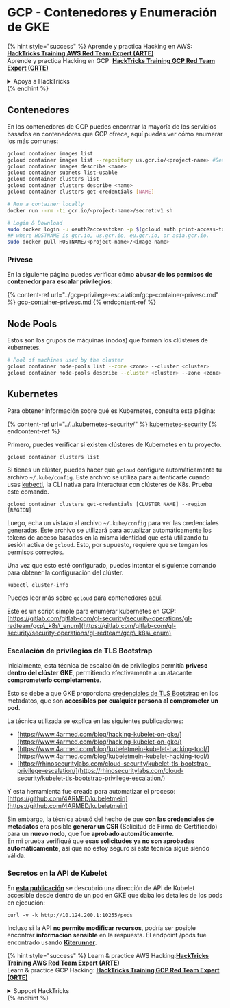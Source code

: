 # GCP - Contenedores y Enumeración de GKE

{% hint style="success" %}
Aprende y practica Hacking en AWS:<img src="../../../.gitbook/assets/image (1).png" alt="" data-size="line">[**HackTricks Training AWS Red Team Expert (ARTE)**](https://training.hacktricks.xyz/courses/arte)<img src="../../../.gitbook/assets/image (1).png" alt="" data-size="line">\
Aprende y practica Hacking en GCP: <img src="../../../.gitbook/assets/image (2).png" alt="" data-size="line">[**HackTricks Training GCP Red Team Expert (GRTE)**<img src="../../../.gitbook/assets/image (2).png" alt="" data-size="line">](https://training.hacktricks.xyz/courses/grte)

<details>

<summary>Apoya a HackTricks</summary>

* Revisa los [**planes de suscripción**](https://github.com/sponsors/carlospolop)!
* **Únete al** 💬 [**grupo de Discord**](https://discord.gg/hRep4RUj7f) o al [**grupo de telegram**](https://t.me/peass) o **síguenos** en **Twitter** 🐦 [**@hacktricks\_live**](https://twitter.com/hacktricks\_live)**.**
* **Comparte trucos de hacking enviando PRs a los** [**HackTricks**](https://github.com/carlospolop/hacktricks) y [**HackTricks Cloud**](https://github.com/carlospolop/hacktricks-cloud) repositorios de github.

</details>
{% endhint %}

## Contenedores

En los contenedores de GCP puedes encontrar la mayoría de los servicios basados en contenedores que GCP ofrece, aquí puedes ver cómo enumerar los más comunes:
```bash
gcloud container images list
gcloud container images list --repository us.gcr.io/<project-name> #Search in other subdomains repositories
gcloud container images describe <name>
gcloud container subnets list-usable
gcloud container clusters list
gcloud container clusters describe <name>
gcloud container clusters get-credentials [NAME]

# Run a container locally
docker run --rm -ti gcr.io/<project-name>/secret:v1 sh

# Login & Download
sudo docker login -u oauth2accesstoken -p $(gcloud auth print-access-token) https://HOSTNAME
## where HOSTNAME is gcr.io, us.gcr.io, eu.gcr.io, or asia.gcr.io.
sudo docker pull HOSTNAME/<project-name>/<image-name>
```
### Privesc

En la siguiente página puedes verificar cómo **abusar de los permisos de contenedor para escalar privilegios**:

{% content-ref url="../gcp-privilege-escalation/gcp-container-privesc.md" %}
[gcp-container-privesc.md](../gcp-privilege-escalation/gcp-container-privesc.md)
{% endcontent-ref %}

## Node Pools

Estos son los grupos de máquinas (nodos) que forman los clústeres de kubernetes.
```bash
# Pool of machines used by the cluster
gcloud container node-pools list --zone <zone> --cluster <cluster>
gcloud container node-pools describe --cluster <cluster> --zone <zone> <node-pool>
```
## Kubernetes

Para obtener información sobre qué es Kubernetes, consulta esta página:

{% content-ref url="../../kubernetes-security/" %}
[kubernetes-security](../../kubernetes-security/)
{% endcontent-ref %}

Primero, puedes verificar si existen clústeres de Kubernetes en tu proyecto.
```
gcloud container clusters list
```
Si tienes un clúster, puedes hacer que `gcloud` configure automáticamente tu archivo `~/.kube/config`. Este archivo se utiliza para autenticarte cuando usas [kubectl](https://kubernetes.io/docs/reference/kubectl/overview/), la CLI nativa para interactuar con clústeres de K8s. Prueba este comando.
```
gcloud container clusters get-credentials [CLUSTER NAME] --region [REGION]
```
Luego, echa un vistazo al archivo `~/.kube/config` para ver las credenciales generadas. Este archivo se utilizará para actualizar automáticamente los tokens de acceso basados en la misma identidad que está utilizando tu sesión activa de `gcloud`. Esto, por supuesto, requiere que se tengan los permisos correctos.

Una vez que esto esté configurado, puedes intentar el siguiente comando para obtener la configuración del clúster.
```
kubectl cluster-info
```
Puedes leer más sobre `gcloud` para contenedores [aquí](https://cloud.google.com/sdk/gcloud/reference/container/).

Este es un script simple para enumerar kubernetes en GCP: [https://gitlab.com/gitlab-com/gl-security/security-operations/gl-redteam/gcp\_k8s\_enum](https://gitlab.com/gitlab-com/gl-security/security-operations/gl-redteam/gcp\_k8s\_enum)

### Escalación de privilegios de TLS Bootstrap

Inicialmente, esta técnica de escalación de privilegios permitía **privesc dentro del clúster GKE**, permitiendo efectivamente a un atacante **comprometerlo completamente**.

Esto se debe a que GKE proporciona [credenciales de TLS Bootstrap](https://kubernetes.io/docs/reference/command-line-tools-reference/kubelet-tls-bootstrapping/) en los metadatos, que son **accesibles por cualquier persona al comprometer un pod**.

La técnica utilizada se explica en las siguientes publicaciones:

* [https://www.4armed.com/blog/hacking-kubelet-on-gke/](https://www.4armed.com/blog/hacking-kubelet-on-gke/)
* [https://www.4armed.com/blog/kubeletmein-kubelet-hacking-tool/](https://www.4armed.com/blog/kubeletmein-kubelet-hacking-tool/)
* [https://rhinosecuritylabs.com/cloud-security/kubelet-tls-bootstrap-privilege-escalation/](https://rhinosecuritylabs.com/cloud-security/kubelet-tls-bootstrap-privilege-escalation/)

Y esta herramienta fue creada para automatizar el proceso: [https://github.com/4ARMED/kubeletmein](https://github.com/4ARMED/kubeletmein)

Sin embargo, la técnica abusó del hecho de que **con las credenciales de metadatos** era posible **generar un CSR** (Solicitud de Firma de Certificado) para un **nuevo nodo**, que fue **aprobado automáticamente**.\
En mi prueba verifiqué que **esas solicitudes ya no son aprobadas automáticamente**, así que no estoy seguro si esta técnica sigue siendo válida.

### Secretos en la API de Kubelet <a href="#the-kubelet-api-git-secrets-redux" id="the-kubelet-api-git-secrets-redux"></a>

En [**esta publicación**](https://blog.assetnote.io/2022/05/06/cloudflare-pages-pt3/) se descubrió una dirección de API de Kubelet accesible desde dentro de un pod en GKE que daba los detalles de los pods en ejecución:
```
curl -v -k http://10.124.200.1:10255/pods
```
Incluso si la API **no permite modificar recursos**, podría ser posible encontrar **información sensible** en la respuesta. El endpoint /pods fue encontrado usando [**Kiterunner**](https://github.com/assetnote/kiterunner).

{% hint style="success" %}
Learn & practice AWS Hacking:<img src="../../../.gitbook/assets/image (1).png" alt="" data-size="line">[**HackTricks Training AWS Red Team Expert (ARTE)**](https://training.hacktricks.xyz/courses/arte)<img src="../../../.gitbook/assets/image (1).png" alt="" data-size="line">\
Learn & practice GCP Hacking: <img src="../../../.gitbook/assets/image (2).png" alt="" data-size="line">[**HackTricks Training GCP Red Team Expert (GRTE)**<img src="../../../.gitbook/assets/image (2).png" alt="" data-size="line">](https://training.hacktricks.xyz/courses/grte)

<details>

<summary>Support HackTricks</summary>

* Check the [**subscription plans**](https://github.com/sponsors/carlospolop)!
* **Join the** 💬 [**Discord group**](https://discord.gg/hRep4RUj7f) or the [**telegram group**](https://t.me/peass) or **follow** us on **Twitter** 🐦 [**@hacktricks\_live**](https://twitter.com/hacktricks\_live)**.**
* **Share hacking tricks by submitting PRs to the** [**HackTricks**](https://github.com/carlospolop/hacktricks) and [**HackTricks Cloud**](https://github.com/carlospolop/hacktricks-cloud) github repos.

</details>
{% endhint %}
